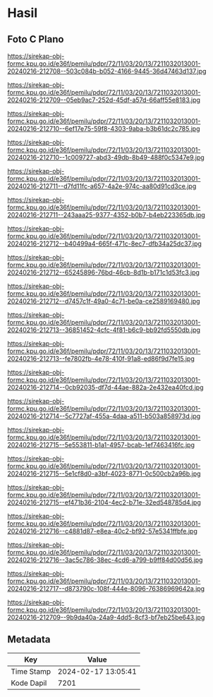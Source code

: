 # Hasil

## Foto C Plano

https://sirekap-obj-formc.kpu.go.id/e36f/pemilu/pdpr/72/11/03/20/13/7211032013001-20240216-212708--503c084b-b052-4166-9445-36d47463d137.jpg

https://sirekap-obj-formc.kpu.go.id/e36f/pemilu/pdpr/72/11/03/20/13/7211032013001-20240216-212709--05eb9ac7-252d-45df-a57d-66aff55e8183.jpg

https://sirekap-obj-formc.kpu.go.id/e36f/pemilu/pdpr/72/11/03/20/13/7211032013001-20240216-212710--6ef17e75-59f8-4303-9aba-b3b61dc2c785.jpg

https://sirekap-obj-formc.kpu.go.id/e36f/pemilu/pdpr/72/11/03/20/13/7211032013001-20240216-212710--1c009727-abd3-49db-8b49-488f0c5347e9.jpg

https://sirekap-obj-formc.kpu.go.id/e36f/pemilu/pdpr/72/11/03/20/13/7211032013001-20240216-212711--d7fd11fc-a657-4a2e-974c-aa80d91cd3ce.jpg

https://sirekap-obj-formc.kpu.go.id/e36f/pemilu/pdpr/72/11/03/20/13/7211032013001-20240216-212711--243aaa25-9377-4352-b0b7-b4eb223365db.jpg

https://sirekap-obj-formc.kpu.go.id/e36f/pemilu/pdpr/72/11/03/20/13/7211032013001-20240216-212712--b40499a4-665f-471c-8ec7-dfb34a25dc37.jpg

https://sirekap-obj-formc.kpu.go.id/e36f/pemilu/pdpr/72/11/03/20/13/7211032013001-20240216-212712--65245896-76bd-46cb-8d1b-b171c1d53fc3.jpg

https://sirekap-obj-formc.kpu.go.id/e36f/pemilu/pdpr/72/11/03/20/13/7211032013001-20240216-212712--d7457c1f-49a0-4c71-be0a-ce2589169480.jpg

https://sirekap-obj-formc.kpu.go.id/e36f/pemilu/pdpr/72/11/03/20/13/7211032013001-20240216-212713--36851452-4cfc-4f81-b6c9-bb92fd5550db.jpg

https://sirekap-obj-formc.kpu.go.id/e36f/pemilu/pdpr/72/11/03/20/13/7211032013001-20240216-212713--fe7802fb-4e78-410f-91a8-ed86f9d7fe15.jpg

https://sirekap-obj-formc.kpu.go.id/e36f/pemilu/pdpr/72/11/03/20/13/7211032013001-20240216-212714--0cb92035-df7d-44ae-882a-2e432ea40fcd.jpg

https://sirekap-obj-formc.kpu.go.id/e36f/pemilu/pdpr/72/11/03/20/13/7211032013001-20240216-212714--5c7727af-455a-4daa-a511-b503a858973d.jpg

https://sirekap-obj-formc.kpu.go.id/e36f/pemilu/pdpr/72/11/03/20/13/7211032013001-20240216-212715--5e553811-b1a1-4957-bcab-1ef7463416fc.jpg

https://sirekap-obj-formc.kpu.go.id/e36f/pemilu/pdpr/72/11/03/20/13/7211032013001-20240216-212715--5e1cf8d0-a3bf-4023-8771-0c500cb2a96b.jpg

https://sirekap-obj-formc.kpu.go.id/e36f/pemilu/pdpr/72/11/03/20/13/7211032013001-20240216-212715--ef471b36-2104-4ec2-b71e-32ed548785d4.jpg

https://sirekap-obj-formc.kpu.go.id/e36f/pemilu/pdpr/72/11/03/20/13/7211032013001-20240216-212716--c4881d87-e8ea-40c2-bf92-57e5341ffbfe.jpg

https://sirekap-obj-formc.kpu.go.id/e36f/pemilu/pdpr/72/11/03/20/13/7211032013001-20240216-212716--3ac5c786-38ec-4cd6-a799-b9ff84d00d56.jpg

https://sirekap-obj-formc.kpu.go.id/e36f/pemilu/pdpr/72/11/03/20/13/7211032013001-20240216-212717--d873790c-108f-444e-8096-76386969642a.jpg

https://sirekap-obj-formc.kpu.go.id/e36f/pemilu/pdpr/72/11/03/20/13/7211032013001-20240216-212709--9b9da40a-24a9-4dd5-8cf3-bf7eb25be643.jpg


## Metadata

| Key        | Value               |
| ---------- | ------------------- |
| Time Stamp | 2024-02-17 13:05:41 |
| Kode Dapil | 7201                |



